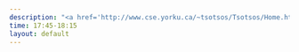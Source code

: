 ```yaml
---
description: "<a href='http://www.cse.yorku.ca/~tsotsos/Tsotsos/Home.html'>John Tsotsos</a>"
time: 17:45-18:15
layout: default
---
```

